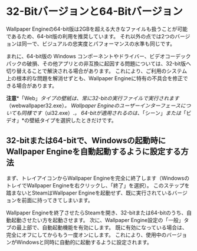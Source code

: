 # 32-Bitバージョンと64-Bitバージョン

Wallpaper Engineの64-bit版は2GBを超える大きなファイルも扱うことが可能であるため、64-bit版の利用を推奨しています。 それ以外の点では2つのバージョンは同一で、ビジュアルの忠実度とパフォーマンスの水準も同じです。

まれに、64-bit版の Windows コンポーネントやドライバー、ビデオコーデックパックの破損、その他アプリとの非互換に起因する問題については、32-bit版へ切り替えることで解決される場合があります。 これにより、ご利用のシステム上の根本的な問題を解消せずとも、Wallpaper Engineに特有の不具合を修正できる場合があります。

**注意***「Web」*タイプの壁紙は、常に32-bitの実行ファイルで実行されます*（webwallpaper32.exe）*。 Wallpaper Engineのユーザーインターフェースについても同様です*（ui32.exe）*.。 64-bitが適用されるのは、*「シーン」*または*「ビデオ」*の壁紙タイプを選択したときだけです。

## 32-bitまたは64-bitで、Windowsの起動時にWallpaper Engineを自動起動するように設定する方法

まず、トレイアイコンからWallpaper Engineを完全に終了します（WindowsのトレイでWallpaper Engineを右クリックし、「終了」を選択）。 このステップを踏まないとSteamはWallpaper Engineを起動せず、既に実行されているバージョンを前面に持ってきてしまいます。

Wallpaper Engineを終了させたらSteamを開き、32-bitまたは64-bitのうち、自動起動させたい方を起動させます。 次に、Wallpaper Engine設定の「一般」タブの最上部で、自動起動機能を有効にします。 既に有効になっている場合は、完全にオフにしてからもう一度オンにします。 これにより、使用中のバージョンがWindowsと同時に自動的に起動するように設定されます。